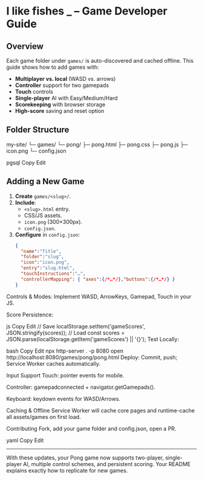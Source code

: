 # I like fishes _ – Game Developer Guide

## Overview
Each game folder under `games/` is auto-discovered and cached offline. This guide shows how to add games with:
- **Multiplayer vs. local** (WASD vs. arrows)
- **Controller** support for two gamepads
- **Touch** controls
- **Single-player** AI with Easy/Medium/Hard
- **Scorekeeping** with browser storage
- **High-score** saving and reset option

## Folder Structure
my-site/
└─ games/
└─ pong/
├─ pong.html
├─ pong.css
├─ pong.js
├─ icon.png
└─ config.json

pgsql
Copy
Edit

## Adding a New Game
1. **Create** `games/<slug>/`.
2. **Include**:
   - `<slug>.html` entry.
   - CSS/JS assets.
   - `icon.png` (300×300px).
   - `config.json`.
3. **Configure** in `config.json`:
   ```json
   {
     "name":"Title",
     "folder":"slug",
     "icon":"icon.png",
     "entry":"slug.html",
     "touchInstructions":"…",
     "controllerMapping": { "axes":{/*…*/},"buttons":{/*…*/} }
   }
Controls & Modes: Implement WASD, ArrowKeys, Gamepad, Touch in your JS.

Score Persistence:

js
Copy
Edit
// Save
localStorage.setItem('gameScores', JSON.stringify(scores));
// Load
const scores = JSON.parse(localStorage.getItem('gameScores') || '{}');
Test Locally:

bash
Copy
Edit
npx http-server . -p 8080
open http://localhost:8080/games/pong/pong.html
Deploy: Commit, push; Service Worker caches automatically.

Input Support
Touch: pointer events for mobile.

Controller: gamepadconnected + navigator.getGamepads().

Keyboard: keydown events for WASD/Arrows.

Caching & Offline
Service Worker will cache core pages and runtime-cache all assets/games on first load.

Contributing
Fork, add your game folder and config.json, open a PR.

yaml
Copy
Edit

---

With these updates, your Pong game now supports two-player, single-player AI, multiple control schemes, and persistent scoring. Your README explains exactly how to replicate for new games.